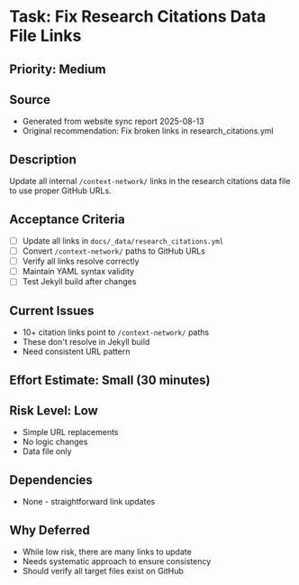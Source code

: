 # Task: Fix Research Citations Data File Links

## Priority: Medium

## Source
- Generated from website sync report 2025-08-13
- Original recommendation: Fix broken links in research_citations.yml

## Description
Update all internal `/context-network/` links in the research citations data file to use proper GitHub URLs.

## Acceptance Criteria
- [ ] Update all links in `docs/_data/research_citations.yml`
- [ ] Convert `/context-network/` paths to GitHub URLs
- [ ] Verify all links resolve correctly
- [ ] Maintain YAML syntax validity
- [ ] Test Jekyll build after changes

## Current Issues
- 10+ citation links point to `/context-network/` paths
- These don't resolve in Jekyll build
- Need consistent URL pattern

## Effort Estimate: Small (30 minutes)

## Risk Level: Low
- Simple URL replacements
- No logic changes
- Data file only

## Dependencies
- None - straightforward link updates

## Why Deferred
- While low risk, there are many links to update
- Needs systematic approach to ensure consistency
- Should verify all target files exist on GitHub